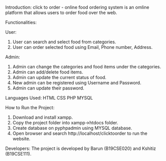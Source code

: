 Introduction: click to order - online food ordering system is an omline platform that allows users to order food over the web.

Functionalities:
 
 User: 
 1. User can search and select food from categories.
 2. User can order selected food using Email, Phone number, Address.
 
 Admin:
 1. Admin can change the categories and food items under the categories.
 2. Admin can add/delete food items.
 3. Admin can update the current status of food. 
 4. New admin can be registered using Username and Password.
 5. Admin can update their password.


Languages Used: 
HTML
CSS
PHP
MYSQL

How to Run the Project:
1. Download and install xampp.
2. Copy the project folder into xampp->htdocs folder.
3. Create database on pyphpadmin using MYSQL database.
4. Open browser and search http://localhost/clicktoorder to run the website.

Developers:
The project is developed by Barun (B19CSE020) and Kshitiz (B19CSE111).
